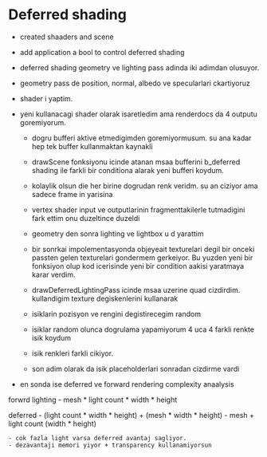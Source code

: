 # Deferred shading


- created shaaders and scene
- add application a bool to control deferred shading
- deferred shading geometry ve lighting pass adinda iki adimdan olusuyor.
- geometry pass de position, normal, albedo ve specularlari ckartiyoruz

- shader i yaptim.
- yeni kullanacagi shader olarak isaretledim ama renderdocs da 4 outputu goremiyorum.
    - dogru bufferi aktive etmedigimden goremiyormusum. su ana kadar hep tek buffer kullanmaktan kaynakli
    - drawScene fonksiyonu icinde atanan msaa bufferini b_deferred shading ile farkli bir conditiona alarak yeni bufferi koydum.
    - kolaylik olsun die her birine dogrudan renk veridm. su an ciziyor ama sadece frame in yarisina 
    - vertex shader input ve outputlarinin fragmenttakilerle tutmadigini fark ettim onu duzeltince duzeldi

    - geometry den sonra lighting ve lightbox u d yarattim
    - bir sonrkai impolementasyonda objeyeait texturelari degil bir onceki passten gelen texturelari gondermem gerkeiyor. Bu yuzden yeni bir fonksiyon olup kod icerisinde yeni bir condition aakisi yaratmaya karar verdim.

    -  drawDeferredLightingPass icinde msaa uzerine quad cizdirdim. kullandigim texture degiskenlerini kullanarak

    - isiklarin pozisyon ve rengini degistirecegim random

    - isiklar random olunca dogrulama yapamiyorum 4 uca 4 farkli renkte isik koydum

    - isik renkleri farkli cikiyor.

    - son adim olarak da isik placeholderlari sonradan cizdirme vardi


- en sonda ise deferred ve forward rendering complexity anaalysis

forwrd lighting
    - mesh * light count * width * height

deferred
    - (light count * width * height) + (mesh * width * height)
    - mesh + light count (width * height)

    - cok fazla light varsa deferred avantaj sagliyor.
    - dezavantaji memori yiyor + transparency kullanamiyorsun